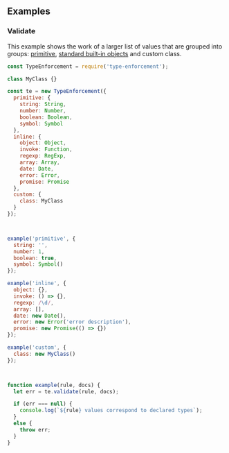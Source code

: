## Examples

### Validate

This example shows the work of a larger list of values that are grouped into groups: [primitive](https://developer.mozilla.org/en-US/docs/Glossary/Primitive), [standard built-in objects](https://developer.mozilla.org/en-US/docs/Web/JavaScript/Reference/Global_Objects) and custom class.

```js
const TypeEnforcement = require('type-enforcement');

class MyClass {}

const te = new TypeEnforcement({
  primitive: {
    string: String,
    number: Number,
    boolean: Boolean,
    symbol: Symbol
  },
  inline: {
    object: Object,
    invoke: Function,
    regexp: RegExp,
    array: Array,
    date: Date,
    error: Error,
    promise: Promise
  },
  custom: {
    class: MyClass
  }
});



example('primitive', {
  string: '',
  number: 1,
  boolean: true,
  symbol: Symbol()
});

example('inline', {
  object: {},
  invoke: () => {},
  regexp: /\d/,
  array: [],
  date: new Date(),
  error: new Error('error description'),
  promise: new Promise(() => {})
});

example('custom', {
  class: new MyClass()
});



function example(rule, docs) {
  let err = te.validate(rule, docs);

  if (err === null) {
    console.log(`${rule} values correspond to declared types`);
  }
  else {
    throw err;
  }
}
```
